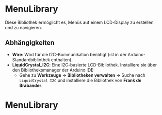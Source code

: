 # MenuLibrary

Diese Bibliothek ermöglicht es, Menüs auf einem LCD-Display zu erstellen und zu navigieren.

## Abhängigkeiten

- **Wire**: Wird für die I2C-Kommunikation benötigt (ist in der Arduino-Standardbibliothek enthalten).
- **LiquidCrystal_I2C**: Eine I2C-basierte LCD-Bibliothek. Installiere sie über den Bibliotheksmanager der Arduino IDE:
  - Gehe zu **Werkzeuge** → **Bibliotheken verwalten** → Suche nach `LiquidCrystal I2C` und installiere die Bibliothek von **Frank de Brabander**.
# MenuLibrary
